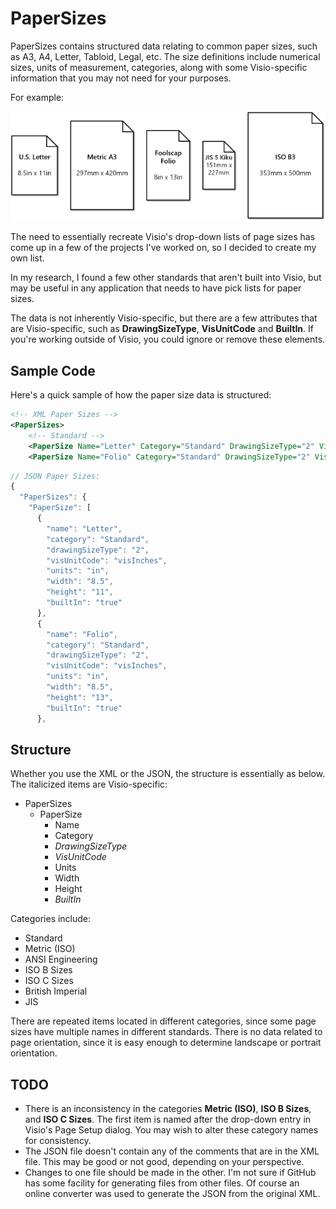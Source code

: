 # PaperSizes
PaperSizes contains structured data relating to common paper sizes, such as A3, A4, Letter, 
Tabloid, Legal, etc. The size definitions include numerical sizes, units of measurement, categories, along
with some Visio-specific information that you may not need for your purposes.
  
For example:  
  
![Sample Paper Sizes](https://raw.githubusercontent.com/visioguy/PaperSizes/master/img/paper-sizes-sample.png)

The need to essentially recreate Visio's drop-down lists of page sizes has come up in a few of 
the projects I've worked on, so I decided to create my own list.

In my research, I found a few other standards that aren't built into Visio, but may be useful 
in any application that needs to have pick lists for paper sizes.

The data is not inherently Visio-specific, but there are a few attributes that are Visio-specific, 
such as **DrawingSizeType**, **VisUnitCode** and **BuiltIn**. If you're working outside of Visio, you could ignore or remove these elements.

## Sample Code
Here's a quick sample of how the paper size data is structured:  
```xml
<!-- XML Paper Sizes -->
<PaperSizes>
	<!-- Standard -->
	<PaperSize Name="Letter" Category="Standard" DrawingSizeType="2" VisUnitCode="visInches" Units="in" Width="8.5" Height="11" BuiltIn="true" />
	<PaperSize Name="Folio" Category="Standard" DrawingSizeType="2" VisUnitCode="visInches" Units="in" Width="8.5" Height="13" BuiltIn="true" />
```
```js
// JSON Paper Sizes:
{
  "PaperSizes": {
    "PaperSize": [
      {
        "name": "Letter",
        "category": "Standard",
        "drawingSizeType": "2",
        "visUnitCode": "visInches",
        "units": "in",
        "width": "8.5",
        "height": "11",
        "builtIn": "true"
      },
      {
        "name": "Folio",
        "category": "Standard",
        "drawingSizeType": "2",
        "visUnitCode": "visInches",
        "units": "in",
        "width": "8.5",
        "height": "13",
        "builtIn": "true"
      },
```

## Structure
Whether you use the XML or the JSON, the structure is essentially as below. The italicized items are Visio-specific:

* PaperSizes
  * PaperSize
    * Name
    * Category
    * *DrawingSizeType*
    * *VisUnitCode*
    * Units
    * Width
    * Height
    * *BuiltIn*

Categories include:
* Standard
* Metric (ISO)
* ANSI Engineering
* ISO B Sizes
* ISO C Sizes
* British Imperial
* JIS

There are repeated items located in different categories, since some page sizes have multiple names in different standards. 
There is no data related to page orientation, since it is easy enough to determine landscape or portrait orientation.

## TODO
* There is an inconsistency in the categories **Metric (ISO)**, **ISO B Sizes**, and **ISO C Sizes**. The 
first item is named after the drop-down entry in Visio's Page Setup dialog. You may wish to alter these
category names for consistency.
* The JSON file doesn't contain any of the comments that are in the XML file. This may be good or not good,
depending on your perspective.
* Changes to one file should be made in the other. I'm not sure if GitHub has some facility for generating
files from other files. Of course an online converter was used to generate the JSON from the original XML.


